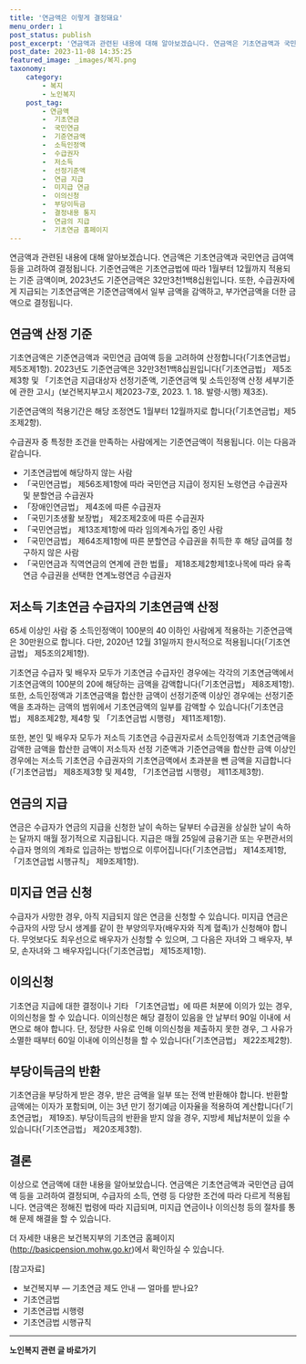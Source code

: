 ```yaml
---
title: '연금액은 이렇게 결정돼요'
menu_order: 1
post_status: publish
post_excerpt: '연금액과 관련된 내용에 대해 알아보겠습니다. 연금액은 기초연금액과 국민연금 급여액 등을 고려하여 결정됩니다. 기준연금액은 기초연금법에 따라 1월부터 12월까지 적용되는 기준 금액이며, 2023년도 기준연금액은 32만3천1백8십원입니다. 또한, 수급권자에게 지급되는 기초연금액은 기준연금액에서 일부 금액을 감액하고, 부가연금액을 더한 금액으로 결정됩니다.'
post_date: 2023-11-08 14:35:25
featured_image: _images/복지.png
taxonomy:
    category:
        - 복지
        - 노인복지
    post_tag:
        - 연금액
        -  기초연금
        -  국민연금
        -  기준연금액
        -  소득인정액
        -  수급권자
        -  저소득
        -  선정기준액
        -  연금 지급
        -  미지급 연금
        -  이의신청
        -  부당이득금
        -  결정내용 통지
        -  연금의 지급
        -  기초연금 홈페이지
---
```



연금액과 관련된 내용에 대해 알아보겠습니다. 연금액은 기초연금액과 국민연금 급여액 등을 고려하여 결정됩니다. 기준연금액은 기초연금법에 따라 1월부터 12월까지 적용되는 기준 금액이며, 2023년도 기준연금액은 32만3천1백8십원입니다. 또한, 수급권자에게 지급되는 기초연금액은 기준연금액에서 일부 금액을 감액하고, 부가연금액을 더한 금액으로 결정됩니다.

## 연금액 산정 기준

기초연금액은 기준연금액과 국민연금 급여액 등을 고려하여 산정합니다(「기초연금법」 제5조제1항). 2023년도 기준연금액은 32만3천1백8십원입니다(「기초연금법」 제5조제3항 및 「기초연금 지급대상자 선정기준액, 기준연금액 및 소득인정액 산정 세부기준에 관한 고시」(보건복지부고시 제2023-7호, 2023. 1. 18. 발령·시행) 제3조).

기준연금액의 적용기간은 해당 조정연도 1월부터 12월까지로 합니다(「기초연금법」제5조제2항).

수급권자 중 특정한 조건을 만족하는 사람에게는 기준연금액이 적용됩니다. 이는 다음과 같습니다.
- 기초연금법에 해당하지 않는 사람
- 「국민연금법」 제56조제1항에 따라 국민연금 지급이 정지된 노령연금 수급권자 및 분할연금 수급권자
- 「장애인연금법」 제4조에 따른 수급권자
- 「국민기초생활 보장법」 제2조제2호에 따른 수급권자
- 「국민연금법」 제13조제1항에 따라 임의계속가입 중인 사람
- 「국민연금법」 제64조제1항에 따른 분할연금 수급권을 취득한 후 해당 급여를 청구하지 않은 사람
- 「국민연금과 직역연금의 연계에 관한 법률」 제18조제2항제1호나목에 따라 유족연금 수급권을 선택한 연계노령연금 수급권자

## 저소득 기초연금 수급자의 기초연금액 산정

65세 이상인 사람 중 소득인정액이 100분의 40 이하인 사람에게 적용하는 기준연금액은 30만원으로 합니다. 다만, 2020년 12월 31일까지 한시적으로 적용됩니다(「기초연금법」 제5조의2제1항).

기초연금 수급자 및 배우자 모두가 기초연금 수급자인 경우에는 각각의 기초연금액에서 기초연금액의 100분의 20에 해당하는 금액을 감액합니다(「기초연금법」 제8조제1항). 또한, 소득인정액과 기초연금액을 합산한 금액이 선정기준액 이상인 경우에는 선정기준액을 초과하는 금액의 범위에서 기초연금액의 일부를 감액할 수 있습니다(「기초연금법」 제8조제2항, 제4항 및 「기초연금법 시행령」 제11조제1항).

또한, 본인 및 배우자 모두가 저소득 기초연금 수급권자로서 소득인정액과 기초연금액을 감액한 금액을 합산한 금액이 저소득자 선정 기준액과 기준연금액을 합산한 금액 이상인 경우에는 저소득 기초연금 수급권자의 기초연금액에서 초과분을 뺀 금액을 지급합니다(「기초연금법」 제8조제3항 및 제4항, 「기초연금법 시행령」 제11조제3항).

## 연금의 지급

연금은 수급자가 연금의 지급을 신청한 날이 속하는 달부터 수급권을 상실한 날이 속하는 달까지 매월 정기적으로 지급됩니다. 지급은 매월 25일에 금융기관 또는 우편관서의 수급자 명의의 계좌로 입금하는 방법으로 이루어집니다(「기초연금법」 제14조제1항, 「기초연금법 시행규칙」 제9조제1항).

## 미지급 연금 신청

수급자가 사망한 경우, 아직 지급되지 않은 연금을 신청할 수 있습니다. 미지급 연금은 수급자의 사망 당시 생계를 같이 한 부양의무자(배우자와 직계 혈족)가 신청해야 합니다. 무엇보다도 최우선으로 배우자가 신청할 수 있으며, 그 다음은 자녀와 그 배우자, 부모, 손자녀와 그 배우자입니다(「기초연금법」 제15조제1항).

## 이의신청

기초연금 지급에 대한 결정이나 기타 「기초연금법」에 따른 처분에 이의가 있는 경우, 이의신청을 할 수 있습니다. 이의신청은 해당 결정이 있음을 안 날부터 90일 이내에 서면으로 해야 합니다. 단, 정당한 사유로 인해 이의신청을 제출하지 못한 경우, 그 사유가 소멸한 때부터 60일 이내에 이의신청을 할 수 있습니다(「기초연금법」 제22조제2항).

## 부당이득금의 반환

기초연금을 부당하게 받은 경우, 받은 금액을 일부 또는 전액 반환해야 합니다. 반환할 금액에는 이자가 포함되며, 이는 3년 만기 정기예금 이자율을 적용하여 계산합니다(「기초연금법」 제19조). 부당이득금의 반환을 받지 않을 경우, 지방세 체납처분이 있을 수 있습니다(「기초연금법」 제20조제3항).

## 결론

이상으로 연금액에 대한 내용을 알아보았습니다. 연금액은 기초연금액과 국민연금 급여액 등을 고려하여 결정되며, 수급자의 소득, 연령 등 다양한 조건에 따라 다르게 적용됩니다. 연금액은 정해진 법령에 따라 지급되며, 미지급 연금이나 이의신청 등의 절차를 통해 문제 해결을 할 수 있습니다.

더 자세한 내용은 보건복지부의 기초연금 홈페이지(http://basicpension.mohw.go.kr)에서 확인하실 수 있습니다.

[참고자료]
- 보건복지부 ­­― 기초연금 제도 안내 ― 얼마를 받나요?
- 기초연금법
- 기초연금법 시행령
- 기초연금법 시행규칙
<!-- wp:separator -->
<hr class="wp-block-separator has-alpha-channel-opacity"/>
<!-- /wp:separator -->

<!-- wp:group {"backgroundColor":"base","layout":{"type":"constrained"}} -->
<div class="wp-block-group has-base-background-color has-background"><!-- wp:paragraph {"align":"center","fontSize":"medium"} -->
<p class="has-text-align-center has-large-font-size"><strong>노인복지 관련 글 바로가기</strong></p>
<!-- /wp:paragraph -->


<!-- wp:latest-posts
{"categories":[{"id":15998,"count":19,"description":"","link":"https://uknowlaw.com/category/%eb%85%b8%ec%9d%b8%eb%b3%b5%ec%a7%80/","name":"노인복지","slug":"노인복지","taxonomy":"category","parent":0,"meta":[],"_links":{"self":[{"href":"https://uknowlaw.com/wp-json/wp/v2/categories/15998"}],"collection":[{"href":"https://uknowlaw.com/wp-json/wp/v2/categories"}],"about":[{"href":"https://uknowlaw.com/wp-json/wp/v2/taxonomies/category"}],"wp:post_type":[{"href":"https://uknowlaw.com/wp-json/wp/v2/posts?categories=15998"}],"curies":[{"name":"wp","href":"https://api.w.org/{rel}","templated":true}]}}],"postsToShow":100,"excerptLength":28,"postLayout":"grid","columns":2,"featuredImageAlign":"left","featuredImageSizeSlug":"large","fontSize":"small"} /--></div>
<!-- /wp:group -->